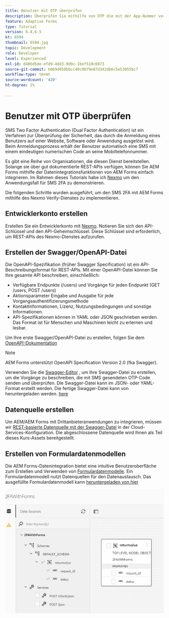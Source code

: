 ```yaml
---
title: Benutzer mit OTP überprüfen
description: Überprüfen Sie mithilfe von OTP die mit der App-Nummer verknüpfte Mobiltelefonnummer.
feature: Adaptive Forms
type: Tutorial
version: 6.4,6.5
kt: 6594
thumbnail: 6594.jpg
topic: Development
role: Developer
level: Experienced
exl-id: d486d5de-efd9-4dd3-9d9c-1bef510c6073
source-git-commit: b069d958bbcc40c0079e87d342db6c5e53055bc7
workflow-type: tm+mt
source-wordcount: '420'
ht-degree: 2%

---
```


# Benutzer mit OTP überprüfen

SMS Two Factor Authentication (Dual Factor Authentication) ist ein Verfahren zur Überprüfung der Sicherheit, das durch die Anmeldung eines Benutzers auf einer Website, Software oder Anwendung ausgelöst wird. Beim Anmeldungsprozess erhält der Benutzer automatisch eine SMS mit einem eindeutigen numerischen Code an seine Mobiltelefonnummer.

Es gibt eine Reihe von Organisationen, die diesen Dienst bereitstellen. Solange sie über gut dokumentierte REST-APIs verfügen, können Sie AEM Forms mithilfe der Datenintegrationsfunktionen von AEM Forms einfach integrieren. Im Rahmen dieses Tutorials habe ich [Nexmo](https://developer.nexmo.com/verify/overview) um den Anwendungsfall für SMS 2FA zu demonstrieren.

Die folgenden Schritte wurden ausgeführt, um den SMS 2FA mit AEM Forms mithilfe des Nexmo Verify-Dienstes zu implementieren.

## Entwicklerkonto erstellen

Erstellen Sie ein Entwicklerkonto mit [Nexmo](https://dashboard.nexmo.com/sign-in). Notieren Sie sich den API-Schlüssel und den API-Geheimschlüssel. Diese Schlüssel sind erforderlich, um REST-APIs des Nexmo-Dienstes aufzurufen.

## Erstellen der Swagger/OpenAPI-Datei

Die OpenAPI-Spezifikation (früher Swagger Specification) ist ein API-Beschreibungsformat für REST-APIs. Mit einer OpenAPI-Datei können Sie Ihre gesamte API beschreiben, einschließlich:

* Verfügbare Endpunkte (/users) und Vorgänge für jeden Endpunkt (GET /users, POST /users)
* Aktionsparameter Eingabe und Ausgabe für jede Vorgangsauthentifizierungsmethode
* Kontaktinformationen, Lizenz, Nutzungsbedingungen und sonstige Informationen.
* API-Spezifikationen können in YAML oder JSON geschrieben werden. Das Format ist für Menschen und Maschinen leicht zu erlernen und lesbar.

Um Ihre erste Swagger/OpenAPI-Datei zu erstellen, folgen Sie dem [OpenAPI-Dokumentation](https://swagger.io/docs/specification/2-0/basic-structure/)

>[!NOTE]
> AEM Forms unterstützt OpenAPI Specification Version 2.0 (fka Swagger).

Verwenden Sie die [Swagger-Editor](https://editor.swagger.io/) , um Ihre Swagger-Datei zu erstellen, um die Vorgänge zu beschreiben, die mit SMS gesendeten OTP-Code senden und überprüfen. Die Swagger-Datei kann im JSON- oder YAML-Format erstellt werden. Die fertige Swagger-Datei kann von heruntergeladen werden. [here](assets/two-factore-authentication-swagger.zip)

## Datenquelle erstellen

Um AEM/AEM Forms mit Drittanbieteranwendungen zu integrieren, müssen wir [REST-basierte Datenquelle mit der Swagger-Datei](https://experienceleague.adobe.com/docs/experience-manager-learn/forms/ic-web-channel-tutorial/parttwo.html) in der Cloud-Services-Konfiguration. Die abgeschlossene Datenquelle wird Ihnen als Teil dieses Kurs-Assets bereitgestellt.

## Erstellen von Formulardatenmodellen

Die AEM Forms-Datenintegration bietet eine intuitive Benutzeroberfläche zum Erstellen und Verwenden von [Formulardatenmodelle](https://experienceleague.adobe.com/docs/experience-manager-65/forms/form-data-model/create-form-data-models.html?lang=de). Ein Formulardatenmodell nutzt Datenquellen für den Datenaustausch.
Das ausgefüllte Formulardatenmodell kann [heruntergeladen von hier](assets/sms-2fa-fdm.zip)

![fdm](assets/2FA-fdm.PNG)

